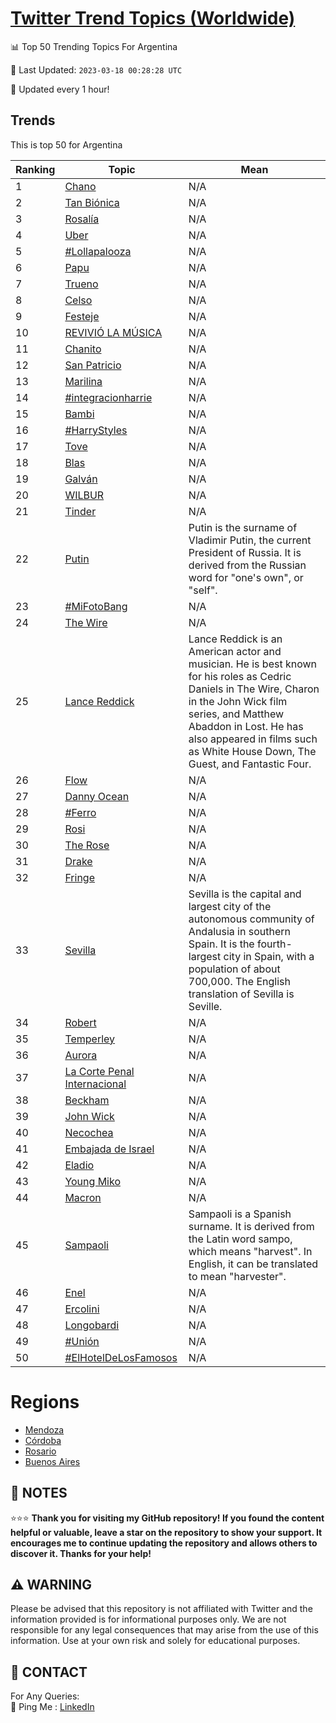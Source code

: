 [Twitter Trend Topics (Worldwide)](https://github.com/ErcinDedeoglu/Twitter-Trend-Topics)
==========


📊 Top 50 Trending Topics For Argentina

📆 Last Updated: `2023-03-18 00:28:28 UTC`

🔧 Updated every 1 hour!


## Trends

This is top 50 for Argentina

| Ranking | Topic | Mean |
| ------- | ------------ | ------------ |
| 1 | [Chano](http://twitter.com/search?q=Chano) | N/A |
| 2 | [Tan Biónica](http://twitter.com/search?q=Tan+Bi%c3%b3nica) | N/A |
| 3 | [Rosalía](http://twitter.com/search?q=Rosal%c3%ada) | N/A |
| 4 | [Uber](http://twitter.com/search?q=Uber) | N/A |
| 5 | [#Lollapalooza](http://twitter.com/search?q=%23Lollapalooza) | N/A |
| 6 | [Papu](http://twitter.com/search?q=Papu) | N/A |
| 7 | [Trueno](http://twitter.com/search?q=Trueno) | N/A |
| 8 | [Celso](http://twitter.com/search?q=Celso) | N/A |
| 9 | [Festeje](http://twitter.com/search?q=Festeje) | N/A |
| 10 | [REVIVIÓ LA MÚSICA](http://twitter.com/search?q=REVIVI%c3%93+LA+M%c3%9aSICA) | N/A |
| 11 | [Chanito](http://twitter.com/search?q=Chanito) | N/A |
| 12 | [San Patricio](http://twitter.com/search?q=San+Patricio) | N/A |
| 13 | [Marilina](http://twitter.com/search?q=Marilina) | N/A |
| 14 | [#integracionharrie](http://twitter.com/search?q=%23integracionharrie) | N/A |
| 15 | [Bambi](http://twitter.com/search?q=Bambi) | N/A |
| 16 | [#HarryStyles](http://twitter.com/search?q=%23HarryStyles) | N/A |
| 17 | [Tove](http://twitter.com/search?q=Tove) | N/A |
| 18 | [Blas](http://twitter.com/search?q=Blas) | N/A |
| 19 | [Galván](http://twitter.com/search?q=Galv%c3%a1n) | N/A |
| 20 | [WILBUR](http://twitter.com/search?q=WILBUR) | N/A |
| 21 | [Tinder](http://twitter.com/search?q=Tinder) | N/A |
| 22 | [Putin](http://twitter.com/search?q=Putin) | Putin is the surname of Vladimir Putin, the current President of Russia. It is derived from the Russian word for "one's own", or "self". |
| 23 | [#MiFotoBang](http://twitter.com/search?q=%23MiFotoBang) | N/A |
| 24 | [The Wire](http://twitter.com/search?q=The+Wire) | N/A |
| 25 | [Lance Reddick](http://twitter.com/search?q=Lance+Reddick) | Lance Reddick is an American actor and musician. He is best known for his roles as Cedric Daniels in The Wire, Charon in the John Wick film series, and Matthew Abaddon in Lost. He has also appeared in films such as White House Down, The Guest, and Fantastic Four. |
| 26 | [Flow](http://twitter.com/search?q=Flow) | N/A |
| 27 | [Danny Ocean](http://twitter.com/search?q=Danny+Ocean) | N/A |
| 28 | [#Ferro](http://twitter.com/search?q=%23Ferro) | N/A |
| 29 | [Rosi](http://twitter.com/search?q=Rosi) | N/A |
| 30 | [The Rose](http://twitter.com/search?q=The+Rose) | N/A |
| 31 | [Drake](http://twitter.com/search?q=Drake) | N/A |
| 32 | [Fringe](http://twitter.com/search?q=Fringe) | N/A |
| 33 | [Sevilla](http://twitter.com/search?q=Sevilla) | Sevilla is the capital and largest city of the autonomous community of Andalusia in southern Spain. It is the fourth-largest city in Spain, with a population of about 700,000. The English translation of Sevilla is Seville. |
| 34 | [Robert](http://twitter.com/search?q=Robert) | N/A |
| 35 | [Temperley](http://twitter.com/search?q=Temperley) | N/A |
| 36 | [Aurora](http://twitter.com/search?q=Aurora) | N/A |
| 37 | [La Corte Penal Internacional](http://twitter.com/search?q=La+Corte+Penal+Internacional) | N/A |
| 38 | [Beckham](http://twitter.com/search?q=Beckham) | N/A |
| 39 | [John Wick](http://twitter.com/search?q=John+Wick) | N/A |
| 40 | [Necochea](http://twitter.com/search?q=Necochea) | N/A |
| 41 | [Embajada de Israel](http://twitter.com/search?q=Embajada+de+Israel) | N/A |
| 42 | [Eladio](http://twitter.com/search?q=Eladio) | N/A |
| 43 | [Young Miko](http://twitter.com/search?q=Young+Miko) | N/A |
| 44 | [Macron](http://twitter.com/search?q=Macron) | N/A |
| 45 | [Sampaoli](http://twitter.com/search?q=Sampaoli) | Sampaoli is a Spanish surname. It is derived from the Latin word sampo, which means "harvest". In English, it can be translated to mean "harvester". |
| 46 | [Enel](http://twitter.com/search?q=Enel) | N/A |
| 47 | [Ercolini](http://twitter.com/search?q=Ercolini) | N/A |
| 48 | [Longobardi](http://twitter.com/search?q=Longobardi) | N/A |
| 49 | [#Unión](http://twitter.com/search?q=%23Uni%c3%b3n) | N/A |
| 50 | [#ElHotelDeLosFamosos](http://twitter.com/search?q=%23ElHotelDeLosFamosos) | N/A |



# Regions

* [Mendoza](</Argentina/Mendoza.md>)
* [Córdoba](</Argentina/Córdoba.md>)
* [Rosario](</Argentina/Rosario.md>)
* [Buenos Aires](</Argentina/Buenos Aires.md>)



## 📝 NOTES

⭐⭐⭐ **Thank you for visiting my GitHub repository! If you found the content helpful or valuable, leave a star on the repository to show your support. It encourages me to continue updating the repository and allows others to discover it. Thanks for your help!**


## ⚠️ WARNING

Please be advised that this repository is not affiliated with Twitter and the information provided is for informational purposes only. We are not responsible for any legal consequences that may arise from the use of this information. Use at your own risk and solely for educational purposes.


## 📨 CONTACT

 For Any Queries:  
            🏓 Ping Me : [LinkedIn](https://www.linkedin.com/in/ercindedeoglu/)
